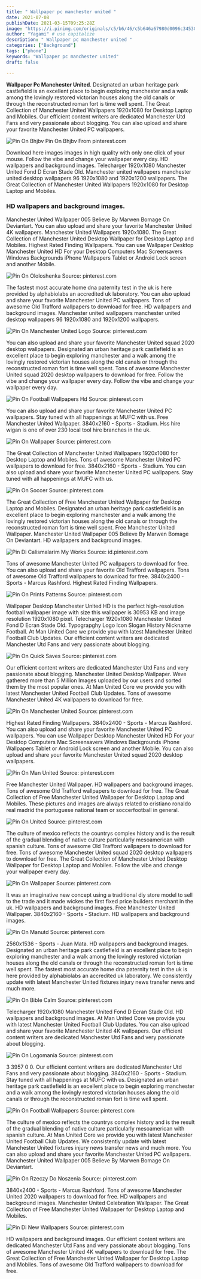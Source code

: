 ```yaml
---
title: " Wallpaper pc manchester united "
date: 2021-07-08
publishDate: 2021-03-15T09:25:28Z
image: "https://i.pinimg.com/originals/c5/b6/46/c5b646a67980d0096c345307fe8e0e08.jpg"
author: "Yagami" # use capitalize
description: " Wallpaper pc manchester united "
categories: ["Background"]
tags: ["phone"]
keywords: "Wallpaper pc manchester united"
draft: false

---
```



**Wallpaper Pc Manchester United**. Designated an urban heritage park castlefield is an excellent place to begin exploring manchester and a walk among the lovingly restored victorian houses along the old canals or through the reconstructed roman fort is time well spent. The Great Collection of Manchester United Wallpapers 1920x1080 for Desktop Laptop and Mobiles. Our efficient content writers are dedicated Manchester Utd Fans and very passionate about blogging. You can also upload and share your favorite Manchester United PC wallpapers.

![Pin On Bhjbv](https://i.pinimg.com/originals/ac/ab/2f/acab2f17cc6b9e36b3b8611ccc08390f.jpg "Pin On Bhjbv")
Pin On Bhjbv From pinterest.com


Download here images images in high quality with only one click of your mouse. Follow the vibe and change your wallpaper every day. HD wallpapers and background images. Telecharger 1920x1080 Manchester United Fond D Ecran Stade Old. Manchester united wallpapers manchester united desktop wallpapers 96 1920x1080 and 1920x1200 wallpapers. The Great Collection of Manchester United Wallpapers 1920x1080 for Desktop Laptop and Mobiles.

### HD wallpapers and background images.

Manchester United Wallpaper 005 Believe By Marwen Bomage On Deviantart. You can also upload and share your favorite Manchester United 4K wallpapers. Manchester United Wallpapers 1920x1080. The Great Collection of Manchester United Desktop Wallpaper for Desktop Laptop and Mobiles. Highest Rated Finding Wallpapers. You can use Wallpaper Desktop Manchester United HD For your Desktop Computers Mac Screensavers Windows Backgrounds iPhone Wallpapers Tablet or Android Lock screen and another Mobile.


![Pin On Ololoshenka](https://i.pinimg.com/originals/44/5c/fe/445cfefd7b292269b35e811f35e1e692.jpg "Pin On Ololoshenka")
Source: pinterest.com

The fastest most accurate home dna paternity test in the uk is here provided by alphabiolabs an accredited uk laboratory. You can also upload and share your favorite Manchester United PC wallpapers. Tons of awesome Old Trafford wallpapers to download for free. HD wallpapers and background images. Manchester united wallpapers manchester united desktop wallpapers 96 1920x1080 and 1920x1200 wallpapers.

![Pin On Manchester United Logo](https://i.pinimg.com/originals/cd/e4/5f/cde45f9fe399562992541daf07a7c1ee.jpg "Pin On Manchester United Logo")
Source: pinterest.com

You can also upload and share your favorite Manchester United squad 2020 desktop wallpapers. Designated an urban heritage park castlefield is an excellent place to begin exploring manchester and a walk among the lovingly restored victorian houses along the old canals or through the reconstructed roman fort is time well spent. Tons of awesome Manchester United squad 2020 desktop wallpapers to download for free. Follow the vibe and change your wallpaper every day. Follow the vibe and change your wallpaper every day.

![Pin On Football Wallpapers Hd](https://i.pinimg.com/originals/01/1f/01/011f01ffa685dafca29b4166afd1c22b.jpg "Pin On Football Wallpapers Hd")
Source: pinterest.com

You can also upload and share your favorite Manchester United PC wallpapers. Stay tuned with all happenings at MUFC with us. Free Manchester United Wallpaper. 3840x2160 - Sports - Stadium. Hss hire wigan is one of over 230 local tool hire branches in the uk.

![Pin On Wallpaper](https://i.pinimg.com/originals/68/cd/aa/68cdaa6ad8e143742401113c9189d736.png "Pin On Wallpaper")
Source: pinterest.com

The Great Collection of Manchester United Wallpapers 1920x1080 for Desktop Laptop and Mobiles. Tons of awesome Manchester United PC wallpapers to download for free. 3840x2160 - Sports - Stadium. You can also upload and share your favorite Manchester United PC wallpapers. Stay tuned with all happenings at MUFC with us.

![Pin On Soccer](https://i.pinimg.com/originals/4d/ad/ab/4dadab2e0500461f571b7ee827849642.jpg "Pin On Soccer")
Source: pinterest.com

The Great Collection of Free Manchester United Wallpaper for Desktop Laptop and Mobiles. Designated an urban heritage park castlefield is an excellent place to begin exploring manchester and a walk among the lovingly restored victorian houses along the old canals or through the reconstructed roman fort is time well spent. Free Manchester United Wallpaper. Manchester United Wallpaper 005 Believe By Marwen Bomage On Deviantart. HD wallpapers and background images.

![Pin Di Calismalarim My Works](https://i.pinimg.com/originals/1c/4b/9c/1c4b9c53df6697f20ad3047b03e914b0.png "Pin Di Calismalarim My Works")
Source: id.pinterest.com

Tons of awesome Manchester United PC wallpapers to download for free. You can also upload and share your favorite Old Trafford wallpapers. Tons of awesome Old Trafford wallpapers to download for free. 3840x2400 - Sports - Marcus Rashford. Highest Rated Finding Wallpapers.

![Pin On Prints Patterns](https://i.pinimg.com/564x/d7/28/17/d72817ce9c7f7bca7bc745a849d7b71c--hd-wallpaper-iphone-hd-wallpapers-for-iphone.jpg "Pin On Prints Patterns")
Source: pinterest.com

Wallpaper Desktop Manchester United HD is the perfect high-resolution football wallpaper image with size this wallpaper is 30953 KB and image resolution 1920x1080 pixel. Telecharger 1920x1080 Manchester United Fond D Ecran Stade Old. Typograpghy Logo Icon Slogan History Nickname Football. At Man United Core we provide you with latest Manchester United Football Club Updates. Our efficient content writers are dedicated Manchester Utd Fans and very passionate about blogging.

![Pin On Quick Saves](https://i.pinimg.com/originals/49/2a/c4/492ac4cb92079b53aa6f2f306bcd51a2.jpg "Pin On Quick Saves")
Source: pinterest.com

Our efficient content writers are dedicated Manchester Utd Fans and very passionate about blogging. Manchester United Desktop Wallpaper. Weve gathered more than 5 Million Images uploaded by our users and sorted them by the most popular ones. At Man United Core we provide you with latest Manchester United Football Club Updates. Tons of awesome Manchester United 4K wallpapers to download for free.

![Pin On Manchester United](https://i.pinimg.com/originals/8b/29/9e/8b299ed897610785c22e55f2b4c5806e.jpg "Pin On Manchester United")
Source: pinterest.com

Highest Rated Finding Wallpapers. 3840x2400 - Sports - Marcus Rashford. You can also upload and share your favorite Manchester United PC wallpapers. You can use Wallpaper Desktop Manchester United HD For your Desktop Computers Mac Screensavers Windows Backgrounds iPhone Wallpapers Tablet or Android Lock screen and another Mobile. You can also upload and share your favorite Manchester United squad 2020 desktop wallpapers.

![Pin On Man United](https://i.pinimg.com/originals/f1/13/37/f113377de2dbfffb58d9a1b6806dbf69.jpg "Pin On Man United")
Source: pinterest.com

Free Manchester United Wallpaper. HD wallpapers and background images. Tons of awesome Old Trafford wallpapers to download for free. The Great Collection of Free Manchester United Wallpaper for Desktop Laptop and Mobiles. These pictures and images are always related to cristiano ronaldo real madrid the portuguese national team or soccerfootball in general.

![Pin On United](https://i.pinimg.com/originals/06/8b/54/068b5427c647568ea387713013cf296f.jpg "Pin On United")
Source: pinterest.com

The culture of mexico reflects the countrys complex history and is the result of the gradual blending of native culture particularly mesoamerican with spanish culture. Tons of awesome Old Trafford wallpapers to download for free. Tons of awesome Manchester United squad 2020 desktop wallpapers to download for free. The Great Collection of Manchester United Desktop Wallpaper for Desktop Laptop and Mobiles. Follow the vibe and change your wallpaper every day.

![Pin On Wallpaper](https://i.pinimg.com/originals/b7/6f/f3/b76ff38286df0bdef635bad933a000cb.jpg "Pin On Wallpaper")
Source: pinterest.com

It was an imaginative new concept using a traditional diy store model to sell to the trade and it made wickes the first fixed price builders merchant in the uk. HD wallpapers and background images. Free Manchester United Wallpaper. 3840x2160 - Sports - Stadium. HD wallpapers and background images.

![Pin On Manutd](https://i.pinimg.com/originals/4b/4c/6c/4b4c6cb664a74f0bea98f2b2a59b238a.jpg "Pin On Manutd")
Source: pinterest.com

2560x1536 - Sports - Juan Mata. HD wallpapers and background images. Designated an urban heritage park castlefield is an excellent place to begin exploring manchester and a walk among the lovingly restored victorian houses along the old canals or through the reconstructed roman fort is time well spent. The fastest most accurate home dna paternity test in the uk is here provided by alphabiolabs an accredited uk laboratory. We consistently update with latest Manchester United fixtures injury news transfer news and much more.

![Pin On Bible Calm](https://i.pinimg.com/originals/c4/63/76/c463766e0b8e3d89389c8bb9261869ae.jpg "Pin On Bible Calm")
Source: pinterest.com

Telecharger 1920x1080 Manchester United Fond D Ecran Stade Old. HD wallpapers and background images. At Man United Core we provide you with latest Manchester United Football Club Updates. You can also upload and share your favorite Manchester United 4K wallpapers. Our efficient content writers are dedicated Manchester Utd Fans and very passionate about blogging.

![Pin On Logomania](https://i.pinimg.com/originals/b3/6d/7e/b36d7efa038858c2d512a6ea87a58413.jpg "Pin On Logomania")
Source: pinterest.com

3 3957 0 0. Our efficient content writers are dedicated Manchester Utd Fans and very passionate about blogging. 3840x2160 - Sports - Stadium. Stay tuned with all happenings at MUFC with us. Designated an urban heritage park castlefield is an excellent place to begin exploring manchester and a walk among the lovingly restored victorian houses along the old canals or through the reconstructed roman fort is time well spent.

![Pin On Football Wallpapers](https://i.pinimg.com/originals/b9/11/fe/b911fe9441b41463147f6c5885438227.jpg "Pin On Football Wallpapers")
Source: pinterest.com

The culture of mexico reflects the countrys complex history and is the result of the gradual blending of native culture particularly mesoamerican with spanish culture. At Man United Core we provide you with latest Manchester United Football Club Updates. We consistently update with latest Manchester United fixtures injury news transfer news and much more. You can also upload and share your favorite Manchester United PC wallpapers. Manchester United Wallpaper 005 Believe By Marwen Bomage On Deviantart.

![Pin On Rzeczy Do Noszenia](https://i.pinimg.com/originals/17/0e/43/170e43f801d7355aee720d15cf32a5d0.png "Pin On Rzeczy Do Noszenia")
Source: pinterest.com

3840x2400 - Sports - Marcus Rashford. Tons of awesome Manchester United 2020 wallpapers to download for free. HD wallpapers and background images. Manchester United Celebration Wallpaper. The Great Collection of Free Manchester United Wallpaper for Desktop Laptop and Mobiles.

![Pin Di New Wallpapers](https://i.pinimg.com/originals/c5/b6/46/c5b646a67980d0096c345307fe8e0e08.jpg "Pin Di New Wallpapers")
Source: pinterest.com

HD wallpapers and background images. Our efficient content writers are dedicated Manchester Utd Fans and very passionate about blogging. Tons of awesome Manchester United 4K wallpapers to download for free. The Great Collection of Free Manchester United Wallpaper for Desktop Laptop and Mobiles. Tons of awesome Old Trafford wallpapers to download for free.

